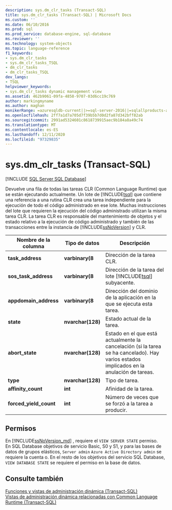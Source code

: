 ```yaml
---
description: sys.dm_clr_tasks (Transact-SQL)
title: sys.dm_clr_tasks (Transact-SQL) | Microsoft Docs
ms.custom: ''
ms.date: 06/10/2016
ms.prod: sql
ms.prod_service: database-engine, sql-database
ms.reviewer: ''
ms.technology: system-objects
ms.topic: language-reference
f1_keywords:
- sys.dm_clr_tasks
- sys.dm_clr_tasks_TSQL
- dm_clr_tasks
- dm_clr_tasks_TSQL
dev_langs:
- TSQL
helpviewer_keywords:
- sys.dm_clr_tasks dynamic management view
ms.assetid: 462b9061-09fa-4858-9707-03d6cc19c769
author: markingmyname
ms.author: maghan
monikerRange: =azuresqldb-current||>=sql-server-2016||=sqlallproducts-allversions||>=sql-server-linux-2017||=azuresqldb-mi-current
ms.openlocfilehash: 2ff7a1d7a705d7f39b5b7d0d2fa87d342bff82ab
ms.sourcegitcommit: 2991ad5324601c8618739915aec9b184a8a49c74
ms.translationtype: MT
ms.contentlocale: es-ES
ms.lasthandoff: 12/11/2020
ms.locfileid: "97329835"
---
```

# <a name="sysdm_clr_tasks-transact-sql"></a>sys.dm_clr_tasks (Transact-SQL)
[!INCLUDE [SQL Server SQL Database](../../includes/applies-to-version/sql-asdb.md)]

  Devuelve una fila de todas las tareas CLR (Common Language Runtime) que se están ejecutando actualmente. Un lote de [!INCLUDE[tsql](../../includes/tsql-md.md)] que contiene una referencia a una rutina CLR crea una tarea independiente para la ejecución de todo el código administrado en ese lote. Muchas instrucciones del lote que requieren la ejecución del código administrado utilizan la misma tarea CLR. La tarea CLR es responsable del mantenimiento de objetos y el estado relativo a la ejecución de código administrado y también de las transacciones entre la instancia de [!INCLUDE[ssNoVersion](../../includes/ssnoversion-md.md)] y CLR.  
  
|Nombre de la columna|Tipo de datos|Descripción|  
|-----------------|---------------|-----------------|  
|**task_address**|**varbinary(8**|Dirección de la tarea CLR.|  
|**sos_task_address**|**varbinary(8**|Dirección de la tarea del lote [!INCLUDE[tsql](../../includes/tsql-md.md)] subyacente.|  
|**appdomain_address**|**varbinary(8**|Dirección del dominio de la aplicación en la que se ejecuta esta tarea.|  
|**state**|**nvarchar(128)**|Estado actual de la tarea.|  
|**abort_state**|**nvarchar(128)**|Estado en el que está actualmente la cancelación (si la tarea se ha cancelado). Hay varios estados implicados en la anulación de tareas.|  
|**type**|**nvarchar(128)**|Tipo de tarea.|  
|**affinity_count**|**int**|Afinidad de la tarea.|  
|**forced_yield_count**|**int**|Número de veces que se forzó a la tarea a producir.|  
  
## <a name="permissions"></a>Permisos  

En [!INCLUDE[ssNoVersion_md](../../includes/ssnoversion-md.md)] , requiere el `VIEW SERVER STATE` permiso.   
En SQL Database objetivos de servicio Basic, S0 y S1, y para las bases de datos de grupos elásticos, `Server admin` `Azure Active Directory admin` se requiere la cuenta o. En el resto de los objetivos del servicio SQL Database, `VIEW DATABASE STATE` se requiere el permiso en la base de datos.   
  
## <a name="see-also"></a>Consulte también  
 [Funciones y vistas de administración dinámica &#40;Transact-SQL&#41;](~/relational-databases/system-dynamic-management-views/system-dynamic-management-views.md)   
 [Vistas de administración dinámica relacionadas con Common Language Runtime &#40;Transact-SQL&#41;](../../relational-databases/system-dynamic-management-views/common-language-runtime-related-dynamic-management-views-transact-sql.md)  
  
  

